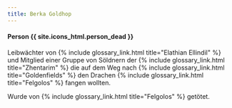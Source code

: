```yaml
---
title: Berka Goldhop
---
```


#### Person {{ site.icons_html.person_dead }}

Leibwächter von {% include glossary_link.html title="Elathian Ellindil" %} und Mitglied einer Gruppe von Söldnern der {% include glossary_link.html title="Zhentarim" %} die auf dem Weg nach {% include glossary_link.html title="Goldenfields" %} den Drachen {% include glossary_link.html title="Felgolos" %} fangen wollten.

Wurde von {% include glossary_link.html title="Felgolos" %} getötet.
